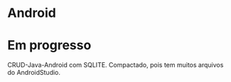 # Android
# Em progresso
CRUD-Java-Android com SQLITE.
Compactado, pois tem muitos arquivos do AndroidStudio.

